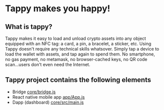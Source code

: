 # Tappy makes you happy!

## What is tappy?
Tappy makes it easy to load and unload crypto assets into any object equipped with an NFC tag: a card, a pin, a bracelet, a sticker, etc. Using Tappy doesn't require any technical skills whatsover. Simply tap a device to load the wallet with assets, and tap again to spend them. No smartphone, no gas payment, no metamask, no browser-cached keys, no QR code scan...users don't even need the Internet.

## Tappy project contains the following elements
- Bridge [core/bridge.js](core/bridge.js)
- React native mobile app [app/App.js](app/App.js)
- Dapp (dashboard) [core/src/main.js](core/src/main.js)
